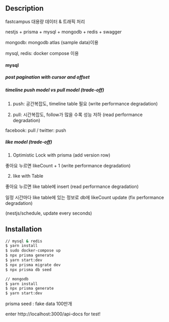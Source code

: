 ## Description

fastcampus 대용량 데이터 & 트래픽 처리

nestjs + prisma + mysql + mongodb + redis + swagger

mongodb: mongodb atlas (sample data)이용

mysql, redis: docker compose 이용

#### mysql

##### post pagination with cursor and offset

##### timeline push model vs pull model (trade-off)

1. push: 공간복잡도, timeline table 필요 (write performance degradation)

2. pull: 시간복잡도, follow가 많을 수록 성능 저하 (read performance degradation)

facebook: pull / twitter: push

##### like model (trade-off)

1. Optimistic Lock with prisma (add version row)

좋아요 누르면 likeCount + 1 (write performance degradation)

2. like with Table

좋아요 누르면 like table에 insert (read performance degradation)

일정 시간마다 like table에 있는 정보로 db에 likeCount update (fix performance degradation)

(nestjs/schedule, update every seconds)

## Installation

```bash
// mysql & redis
$ yarn install
$ sudo docker-compose up
$ npx prisma generate
$ yarn start:dev
$ npx prisma migrate dev
$ npx prisma db seed

// mongodb
$ yarn install
$ npx prisma generate
$ yarn start:dev
```

prisma seed : fake data 100만개

enter http://localhost:3000/api-docs for test!
